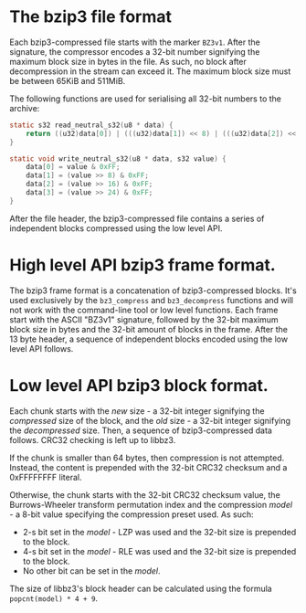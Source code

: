
# The bzip3 file format

Each bzip3-compressed file starts with the marker `BZ3v1`. After the signature, the compressor encodes a 32-bit number signifying the maximum block size in bytes in the file. As such, no block after decompression in the stream can exceed it. The maximum block size must be between 65KiB and 511MiB.

The following functions are used for serialising all 32-bit numbers to the archive:

```c
static s32 read_neutral_s32(u8 * data) {
    return ((u32)data[0]) | (((u32)data[1]) << 8) | (((u32)data[2]) << 16) | (((u32)data[3]) << 24);
}

static void write_neutral_s32(u8 * data, s32 value) {
    data[0] = value & 0xFF;
    data[1] = (value >> 8) & 0xFF;
    data[2] = (value >> 16) & 0xFF;
    data[3] = (value >> 24) & 0xFF;
}
```

After the file header, the bzip3-compressed file contains a series of independent blocks compressed using the low level API.

# High level API bzip3 frame format.

The bzip3 frame format is a concatenation of bzip3-compressed blocks. It's used exclusively by the `bz3_compress` and `bz3_decompress` functions and will not work with the command-line tool or low level functions. Each frame start with the ASCII "BZ3v1" signature, followed by the 32-bit maximum block size in bytes and the 32-bit amount of blocks in the frame. After the 13 byte header, a sequence of independent blocks encoded using the low level API follows.

# Low level API bzip3 block format.

Each chunk starts with the _new_ size - a 32-bit integer signifying the _compressed_ size of the block, and the _old_ size - a 32-bit integer signifying the _decompressed_ size. Then, a sequence of bzip3-compressed data follows. CRC32 checking is left up to libbz3.

If the chunk is smaller than 64 bytes, then compression is not attempted. Instead, the content is prepended with the 32-bit CRC32 checksum and a 0xFFFFFFFF literal.

Otherwise, the chunk starts with the 32-bit CRC32 checksum value, the Burrows-Wheeler transform permutation index and the compression _model_ - a 8-bit value specifying the compression preset used. As such:

- 2-s bit set in the _model_ - LZP was used and the 32-bit size is prepended to the block.
- 4-s bit set in the _model_ - RLE was used and the 32-bit size is prepended to the block.
- No other bit can be set in the _model_.

The size of libbz3's block header can be calculated using the formula `popcnt(model) * 4 + 9`.
